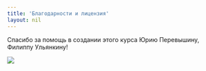 ```yaml
---
title: 'Благодарности и лицензия'
layout: nil
---
```


Спасибо за помощь в создании этого курса Юрию Перевышину, Филиппу Ульянкину!


<img align="center" src="https://github.com/phenyard/macro201/blob/master/docs/_includes/macro.jpg?raw=true">
<br>
<br>
